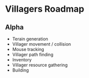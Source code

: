 # Villagers Roadmap

## Alpha
- Terain generation
- Villager movement / collision
- Mouse tracking
- Villager path finding
- Inventory
- Villager resource gathering
- Building